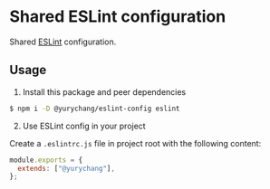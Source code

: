 # Shared ESLint configuration

Shared [ESLint](https://eslint.org/) configuration.

## Usage

1. Install this package and peer dependencies

```sh
$ npm i -D @yurychang/eslint-config eslint
```

2. Use ESLint config in your project

Create a `.eslintrc.js` file in project root with the following content:

```js
module.exports = {
  extends: ["@yurychang"],
};
```
